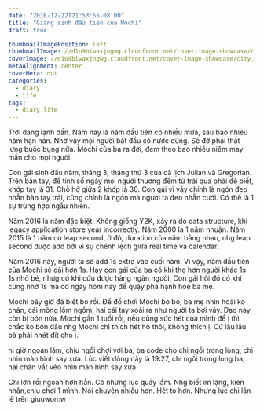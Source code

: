 ```yaml
---
date: "2016-12-22T21:53:55-08:00"
title: "Giáng sinh đầu tiên của Mochi"
draft: true

thumbnailImagePosition: left
thumbnailImage: //d1u9biwaxjngwg.cloudfront.net/cover-image-showcase/city-750.jpg
coverImage: //d1u9biwaxjngwg.cloudfront.net/cover-image-showcase/city.jpg
metaAlignment: center
coverMeta: out
categories:
  - diary
  - life
tags:
  - diary,life
---
```


Trời đang lạnh dần. Năm nay là năm đầu tiên có nhiều mưa, sau bao nhiêu
năm hạn hán. Nhờ vậy mọi người bắt đầu có nước dùng. Sẽ đỡ phải thắt
lưng buộc bụng nữa. Mochi của ba ra đời, đem theo bao nhiều niềm may mắn
cho mọi người.

Con gái sinh đầu năm, tháng 3, tháng thứ 3 của cả lịch Julian và
Gregorian. Trên bàn tay, để tính số ngày mọi người thương đếm từ trái
qua phải để biết, khớp tay là 31. Chỗ hở giữa 2 khớp là 30. Con gái vì
vậy chính là ngón đeo nhẫn bàn tay trái, cũng chính là ngón mà người ta
đeo nhẫn cưới. Có thể là 1 sự trùng hợp ngẫu nhiên.

Năm 2016 là năm đặc biệt. Không giống Y2K, xảy ra do data structure, 
khi legacy application store year incorrectly. Năm 2000 là 1 năm nhuận.
Năm 2015 là 1 năm có leap second, ở đó, duration của năm bằng nhau, nhg
leap second được add bởi vì sự chênh lệch giữa real time và calendar.

Năm 2016 này, người ta sẽ add 1s extra vào cuối  năm. Vì vậy, năm đầu
tiên của Mochi sẽ dài hơn 1s. Hay con gái của ba có khi thọ hơn người
khác 1s. 1s nhỏ bé, nhưg có khi cứu được hàng ngàn người. Con gái hồi đó
có khi cũng nhờ 1s mà có ngày hôm nay để quậy phá hạnh hoẹ ba mẹ.

Mochi bây giờ đã biết bò rồi. Để đồ chơi Mochi bò bò, ba mẹ nhìn hoài ko
chán, cái mông lổm ngổm, hai cái tay xoải ra như người ta bơi vây. Dạo
này còn bị bón nữa. Mochi gần 1 tuổi rồi, nếu dùng sức hét của mình để ị
thì chắc ko bón đâu nhg Mochi chỉ thích hét hò thôi, không thích ị. Cứ
lâu lâu bà phải nhét đít cho ị.

hi giờ ngoan lắm, chịu  ngồi chơi với ba, ba code cho chi ngồi trong lòng, chi nhìn 
màn hình say xưa. Lúc viết dòng này là 19:27, chi ngồi trong lòng ba, hai chân vắt vẻo
nhìn màn hình say xưa.

Chi lớn rồi ngoan hơn hẳn. Có những lúc quấy lắm. Nhg biết im lặng, kiên nhẫn,chịu chơi
1 mình. Nói chuyện nhiều hơn. Hét to hơn. Nhưng lúc chi lắn lê trên giuuwon:w


